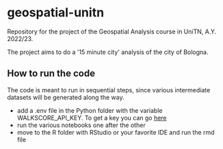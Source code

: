 # geospatial-unitn
Repository for the project of the Geospatial Analysis course in UniTN, A.Y. 2022/23.

The project aims to do a '15 minute city' analysis of the city of Bologna.

## How to run the code
The code is meant to run in sequential steps, since various intermediate datasets will be generated along the way.

- add a .env file in the Python folder with the variable WALKSCORE_API_KEY. To get a key you can go [here](https://www.walkscore.com/professional/api-sign-up.php)
- run the various notebooks one after the other
- move to the R folder with RStudio or your favorite IDE and run the rmd file
